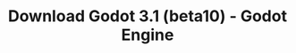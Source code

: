 ---
# Generated by /tools/generators/src/download_archive_generator !!! do not edit by hand !!!
title: 'Download Godot 3.1 (beta10) - Godot Engine'
type: 'download/archive'
name: '3.1'
flavor: 'beta10'
release_date: '2019-03-02T03:00:00-00:00'
release_notes: 'article/dev-snapshot-godot-3-1-beta-10/'
primaryPlatforms:
  - 'android.apk'
  - 'macos.universal'
  - 'windows.64'
  - 'linux_server.headless.64'
  - 'web'
  - 'templates'
links:
  android.apk:
    name: 'android.apk'
    title: 'Android'
    caption: 'APK Universal (ARM64 + ARMv7 + x86_64 + x86)'
    tags:
      - 'APK download'
      - 'ARM64/v7'
      - 'x86 (64 & 32 bit)'
    hosts:
      github_builds:
        regular: 'https://github.com/godotengine/godot-builds/releases/download/3.1-beta10/Godot_v3.1-beta10_android_editor.apk'
        mono: '#'
      github:
        regular: 'https://github.com/godotengine/godot/releases/download/3.1-beta10/Godot_v3.1-beta10_android_editor.apk'
        mono: '#'
  macos.universal:
    name: 'macos.universal'
    title: 'macOS'
    caption: 'Universal (x86_64 + Silício da Apple)'
    tags:
      - 'Intel/Apple Silicon'
      - '64 bit'
    hosts:
      github_builds:
        regular: 'https://github.com/godotengine/godot-builds/releases/download/3.1-beta10/Godot_v3.1-beta10_osx.universal.zip'
        mono: 'https://github.com/godotengine/godot-builds/releases/download/3.1-beta10/Godot_v3.1-beta10_mono_osx.universal.zip'
      github:
        regular: 'https://github.com/godotengine/godot/releases/download/3.1-beta10/Godot_v3.1-beta10_osx.universal.zip'
        mono: 'https://github.com/godotengine/godot/releases/download/3.1-beta10/Godot_v3.1-beta10_mono_osx.universal.zip'
  windows.64:
    name: 'windows.64'
    title: 'Windows'
    caption: 'Padrão (x86_64)'
    tags:
      - '64 bit'
    hosts:
      github_builds:
        regular: 'https://github.com/godotengine/godot-builds/releases/download/3.1-beta10/Godot_v3.1-beta10_win64.exe.zip'
        mono: 'https://github.com/godotengine/godot-builds/releases/download/3.1-beta10/Godot_v3.1-beta10_mono_win64.zip'
      github:
        regular: 'https://github.com/godotengine/godot/releases/download/3.1-beta10/Godot_v3.1-beta10_win64.exe.zip'
        mono: 'https://github.com/godotengine/godot/releases/download/3.1-beta10/Godot_v3.1-beta10_mono_win64.zip'
  linux_server.headless.64:
    name: 'linux_server.headless.64'
    title: 'Linux Server'
    caption: 'Headless (x86_64)'
    tags:
      - '64 bit'
      - 'Headless'
    hosts:
      github_builds:
        regular: 'https://github.com/godotengine/godot-builds/releases/download/3.1-beta10/Godot_v3.1-beta10_linux_headless.64.zip'
        mono: 'https://github.com/godotengine/godot-builds/releases/download/3.1-beta10/Godot_v3.1-beta10_mono_linux_headless_64.zip'
      github:
        regular: 'https://github.com/godotengine/godot/releases/download/3.1-beta10/Godot_v3.1-beta10_linux_headless.64.zip'
        mono: 'https://github.com/godotengine/godot/releases/download/3.1-beta10/Godot_v3.1-beta10_mono_linux_headless_64.zip'
  web:
    name: 'web'
    title: 'Editor Web'
    caption: ''
    tags:
      - 'Self-hosted'
      - 'Cross-platform'
    hosts:
      github_builds:
        regular: 'https://github.com/godotengine/godot-builds/releases/download/3.1-beta10/Godot_v3.1-beta10_web_editor.zip'
        mono: '#'
      github:
        regular: 'https://github.com/godotengine/godot/releases/download/3.1-beta10/Godot_v3.1-beta10_web_editor.zip'
        mono: '#'
  linux.64:
    name: 'linux.64'
    title: 'Linux'
    caption: 'Padrão (x86_64)'
    tags:
      - '64 bit'
    hosts:
      github_builds:
        regular: 'https://github.com/godotengine/godot-builds/releases/download/3.1-beta10/Godot_v3.1-beta10_x11.64.zip'
        mono: 'https://github.com/godotengine/godot-builds/releases/download/3.1-beta10/Godot_v3.1-beta10_mono_x11_64.zip'
      github:
        regular: 'https://github.com/godotengine/godot/releases/download/3.1-beta10/Godot_v3.1-beta10_x11.64.zip'
        mono: 'https://github.com/godotengine/godot/releases/download/3.1-beta10/Godot_v3.1-beta10_mono_x11_64.zip'
  linux.32:
    name: 'linux.32'
    title: 'Linux'
    caption: 'Padrão (x86)'
    tags:
      - '32 bit'
    hosts:
      github_builds:
        regular: 'https://github.com/godotengine/godot-builds/releases/download/3.1-beta10/Godot_v3.1-beta10_x11.32.zip'
        mono: 'https://github.com/godotengine/godot-builds/releases/download/3.1-beta10/Godot_v3.1-beta10_mono_x11_32.zip'
      github:
        regular: 'https://github.com/godotengine/godot/releases/download/3.1-beta10/Godot_v3.1-beta10_x11.32.zip'
        mono: 'https://github.com/godotengine/godot/releases/download/3.1-beta10/Godot_v3.1-beta10_mono_x11_32.zip'
  windows.32:
    name: 'windows.32'
    title: 'Windows'
    caption: 'Padrão (x86)'
    tags:
      - '32 bit'
    hosts:
      github_builds:
        regular: 'https://github.com/godotengine/godot-builds/releases/download/3.1-beta10/Godot_v3.1-beta10_win32.exe.zip'
        mono: 'https://github.com/godotengine/godot-builds/releases/download/3.1-beta10/Godot_v3.1-beta10_mono_win32.zip'
      github:
        regular: 'https://github.com/godotengine/godot/releases/download/3.1-beta10/Godot_v3.1-beta10_win32.exe.zip'
        mono: 'https://github.com/godotengine/godot/releases/download/3.1-beta10/Godot_v3.1-beta10_mono_win32.zip'
  linux_server.64:
    name: 'linux_server.64'
    title: 'Servidor Linux'
    caption: 'Padrão (x86_64)'
    tags:
      - '64 bit'
    hosts:
      github_builds:
        regular: 'https://github.com/godotengine/godot-builds/releases/download/3.1-beta10/Godot_v3.1-beta10_linux_server.64.zip'
        mono: 'https://github.com/godotengine/godot-builds/releases/download/3.1-beta10/Godot_v3.1-beta10_mono_linux_server_64.zip'
      github:
        regular: 'https://github.com/godotengine/godot/releases/download/3.1-beta10/Godot_v3.1-beta10_linux_server.64.zip'
        mono: 'https://github.com/godotengine/godot/releases/download/3.1-beta10/Godot_v3.1-beta10_mono_linux_server_64.zip'
  aar_library:
    name: 'aar_library'
    title: 'Biblioteca de AAR'
    caption: ''
    tags:
      - 'Android plugins'
      - 'Java'
      - 'Kotlin'
    hosts:
      github_builds:
        regular: 'https://github.com/godotengine/godot-builds/releases/download/3.1-beta10/godot-lib.3.1.beta10.release.aar'
        mono: 'https://github.com/godotengine/godot-builds/releases/download/3.1-beta10/godot-lib.3.1.beta10.mono.release.aar'
      github:
        regular: 'https://github.com/godotengine/godot/releases/download/3.1-beta10/godot-lib.3.1.beta10.release.aar'
        mono: 'https://github.com/godotengine/godot/releases/download/3.1-beta10/godot-lib.3.1.beta10.mono.release.aar'
  templates:
    name: 'templates'
    title: 'Modelos de exportação'
    caption: ''
    tags:
      - 'Utilizado para exportar os seus jogos para todas as plataformas suportadas'
    hosts:
      github_builds:
        regular: 'https://github.com/godotengine/godot-builds/releases/download/3.1-beta10/Godot_v3.1-beta10_export_templates.tpz'
        mono: 'https://github.com/godotengine/godot-builds/releases/download/3.1-beta10/Godot_v3.1-beta10_mono_export_templates.tpz'
      github:
        regular: 'https://github.com/godotengine/godot/releases/download/3.1-beta10/Godot_v3.1-beta10_export_templates.tpz'
        mono: 'https://github.com/godotengine/godot/releases/download/3.1-beta10/Godot_v3.1-beta10_mono_export_templates.tpz'
---
